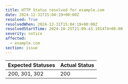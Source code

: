 ```yaml
---
title: HTTP Status resolved for example.com
date: 2024-12-31T15:04:19+00:00Z
resolved: True
resolvedWhen: 2024-12-31T15:04:19+00:00Z
resolvedStartTime: 2024-10-25T21:09:43.191474+00:00
severity: notice
affected:
  - example.com
section: issue
---
```


| Expected Statuses | Actual Status  |
|-------------------|----------------|
| 200, 301, 302 | 200 |
